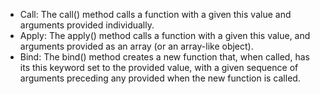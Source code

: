 - Call: The call() method calls a function with a given this value and arguments provided individually.
- Apply: The apply() method calls a function with a given this value, and arguments provided as an array (or an array-like object).
- Bind: The bind() method creates a new function that, when called, has its this keyword set to the provided value, with a given sequence of arguments preceding any provided when the new function is called.
